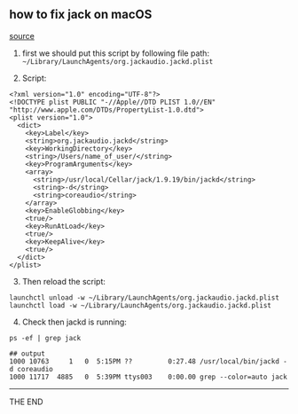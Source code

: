 ## how to fix jack on macOS

[source][001]

1. first we should put this script by following  file path:
`~/Library/LaunchAgents/org.jackaudio.jackd.plist`

2. Script:
```
<?xml version="1.0" encoding="UTF-8"?>
<!DOCTYPE plist PUBLIC "-//Apple//DTD PLIST 1.0//EN" "http://www.apple.com/DTDs/PropertyList-1.0.dtd">
<plist version="1.0">
  <dict>
    <key>Label</key>
    <string>org.jackaudio.jackd</string>
    <key>WorkingDirectory</key>
    <string>/Users/name_of_user/</string>
    <key>ProgramArguments</key>
    <array>
      <string>/usr/local/Cellar/jack/1.9.19/bin/jackd</string>
      <string>-d</string>
      <string>coreaudio</string>
    </array>
    <key>EnableGlobbing</key>
    <true/>
    <key>RunAtLoad</key>
    <true/>
    <key>KeepAlive</key>
    <true/>
  </dict>
</plist>
```

3. Then reload the script:
```
launchctl unload -w ~/Library/LaunchAgents/org.jackaudio.jackd.plist
launchctl load -w ~/Library/LaunchAgents/org.jackaudio.jackd.plist
```
4. Check then jackd is running:
```
ps -ef | grep jack

## output
1000 10763     1   0  5:15PM ??         0:27.48 /usr/local/bin/jackd -d coreaudio
1000 11717  4885   0  5:39PM ttys003    0:00.00 grep --color=auto jack
```

---

THE END

[001]: https://elatov.github.io/2018/03/creating-a-launchd-plist-for-jackd/
"jack instructions"
